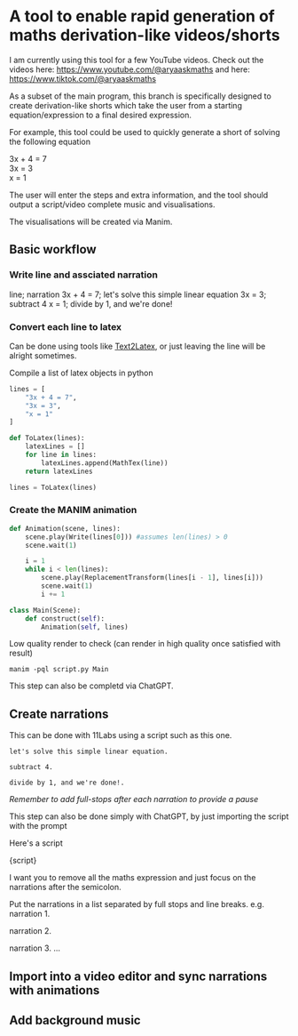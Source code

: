 # A tool to enable rapid generation of maths derivation-like videos/shorts

I am currently using this tool for a few YouTube videos. Check out the videos here: https://www.youtube.com/@aryaaskmaths and here: https://www.tiktok.com/@aryaaskmaths

As a subset of the main program, this branch is specifically designed to create derivation-like shorts which take the user from a starting equation/expression to a final desired expression.

For example, this tool could be used to quickly generate a short of solving the following equation

3x + 4 = 7\
3x = 3\
x = 1

The user will enter the steps and extra information, and the tool should output a script/video complete music and visualisations.

The visualisations will be created via Manim.

## Basic workflow

### Write line and assciated narration
line; narration
3x + 4 = 7; let's solve this simple linear equation
3x = 3; subtract 4
x = 1; divide by 1, and we're done!

### Convert each line to latex
Can be done using tools like [Text2Latex](https://www.text2latex.com/), or just leaving the line will be alright sometimes.

Compile a list of latex objects in python
```python
lines = [
    "3x + 4 = 7",
    "3x = 3",
    "x = 1"
]

def ToLatex(lines):
    latexLines = []
    for line in lines:
        latexLines.append(MathTex(line))
    return latexLines

lines = ToLatex(lines)
```

### Create the MANIM animation

```python
def Animation(scene, lines):
    scene.play(Write(lines[0])) #assumes len(lines) > 0
    scene.wait(1)

    i = 1
    while i < len(lines):
        scene.play(ReplacementTransform(lines[i - 1], lines[i]))
        scene.wait(1)
        i += 1

class Main(Scene):
    def construct(self):
        Animation(self, lines)
```

Low quality render to check (can render in high quality once satisfied with result)
```
manim -pql script.py Main
```

This step can also be completd via ChatGPT.

## Create narrations
This can be done with 11Labs using a script such as this one.

```
let's solve this simple linear equation.

subtract 4.

divide by 1, and we're done!.
```
*Remember to add full-stops after each narration to provide a pause*

This step can also be done simply with ChatGPT, by just importing the script with the prompt

Here's a script

{script}

I want you to remove all the maths expression and just focus on the narrations after the semicolon.

Put the narrations in a list separated by full stops and line breaks. e.g.
narration 1.

narration 2.

narration 3.
...

## Import into a video editor and sync narrations with animations

## Add background music
